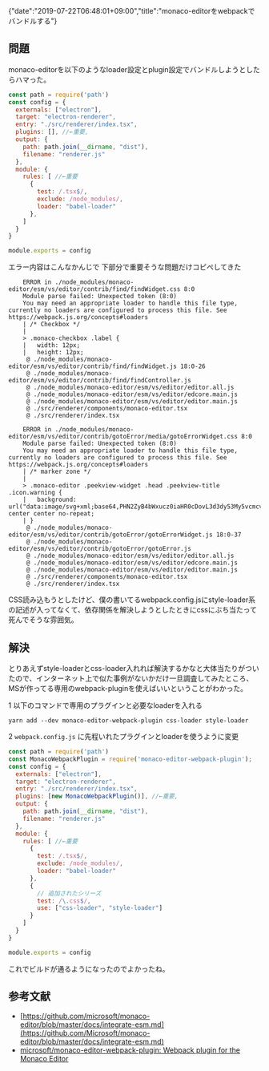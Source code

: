 {"date":"2019-07-22T06:48:01+09:00","title":"monaco-editorをwebpackでバンドルする"}

## 問題

monaco-editorを以下のようなloader設定とplugin設定でバンドルしようとしたらハマった。

```javascript
const path = require('path')
const config = {
  externals: ["electron"],
  target: "electron-renderer",
  entry: "./src/renderer/index.tsx",
  plugins: [], //←重要,
  output: {
    path: path.join(__dirname, "dist"),
    filename: "renderer.js"
  },
  module: {
    rules: [ //←重要
      {
        test: /.tsx$/,
        exclude: /node_modules/,
        loader: "babel-loader"
      },
    ]
  }
}

module.exports = config
```

エラー内容はこんなかんじで 下部分で重要そうな問題だけコピペしてきた

```
    ERROR in ./node_modules/monaco-editor/esm/vs/editor/contrib/find/findWidget.css 8:0
    Module parse failed: Unexpected token (8:0)
    You may need an appropriate loader to handle this file type, currently no loaders are configured to process this file. See https://webpack.js.org/concepts#loaders
    | /* Checkbox */
    |
    > .monaco-checkbox .label {
    |   width: 12px;
    |   height: 12px;
     @ ./node_modules/monaco-editor/esm/vs/editor/contrib/find/findWidget.js 18:0-26
     @ ./node_modules/monaco-editor/esm/vs/editor/contrib/find/findController.js
     @ ./node_modules/monaco-editor/esm/vs/editor/editor.all.js
     @ ./node_modules/monaco-editor/esm/vs/editor/edcore.main.js
     @ ./node_modules/monaco-editor/esm/vs/editor/editor.main.js
     @ ./src/renderer/components/monaco-editor.tsx
     @ ./src/renderer/index.tsx

    ERROR in ./node_modules/monaco-editor/esm/vs/editor/contrib/gotoError/media/gotoErrorWidget.css 8:0
    Module parse failed: Unexpected token (8:0)
    You may need an appropriate loader to handle this file type, currently no loaders are configured to process this file. See https://webpack.js.org/concepts#loaders
    | /* marker zone */
    |
    > .monaco-editor .peekview-widget .head .peekview-title .icon.warning {
    |   background: url("data:image/svg+xml;base64,PHN2ZyB4bWxucz0iaHR0cDovL3d3dy53My5vcmcvMjAwMC9zdmciIHZpZXdCb3g9IjAgMCAxNiAxNiIgZW5hYmxlLWJhY2tncm91bmQ9Im5ldyAwIDAgMTYgMTYiIGhlaWdodD0iMTYiIHdpZHRoPSIxNiI+PHBhdGggZmlsbD0iI0Y2RjZGNiIgZD0iTTcuNSAyTDIgMTJsMiAyaDlsMi0yTDkuNSAyeiIvPjxwYXRoIGQ9Ik05IDNIOGwtNC41IDkgMSAxaDhsMS0xTDkgM3ptMCA5SDh2LTFoMXYxem0wLTJIOFY2aDF2NHoiIGZpbGw9IiNmYzAiLz48cGF0aCBkPSJNOSAxMEg4VjZoMXY0em0wIDFIOHYxaDF2LTF6Ii8+PC9zdmc+") center center no-repeat;
    | }
     @ ./node_modules/monaco-editor/esm/vs/editor/contrib/gotoError/gotoErrorWidget.js 18:0-37
     @ ./node_modules/monaco-editor/esm/vs/editor/contrib/gotoError/gotoError.js
     @ ./node_modules/monaco-editor/esm/vs/editor/editor.all.js
     @ ./node_modules/monaco-editor/esm/vs/editor/edcore.main.js
     @ ./node_modules/monaco-editor/esm/vs/editor/editor.main.js
     @ ./src/renderer/components/monaco-editor.tsx
     @ ./src/renderer/index.tsx
```

CSS読み込もうとしたけど、僕の書いてるwebpack.config.jsにstyle-loader系の記述が入ってなくて、依存関係を解決しようとしたときにcssにぶち当たって死んでそうな雰囲気。

## 解決

とりあえずstyle-loaderとcss-loader入れれば解決するかなと大体当たりがついたので、インターネット上で似た事例がないかだけ一旦調査してみたところ、MSが作ってる専用のwebpack-pluginを使えばいいということがわかった。

1 以下のコマンドで専用のプラグインと必要なloaderを入れる

```
yarn add --dev monaco-editor-webpack-plugin css-loader style-loader
```

2 `webpack.config.js` に先程いれたプラグインとloaderを使うように変更

```javascript
const path = require('path')
const MonacoWebpackPlugin = require('monaco-editor-webpack-plugin');
const config = {
  externals: ["electron"],
  target: "electron-renderer",
  entry: "./src/renderer/index.tsx",
  plugins: [new MonacoWebpackPlugin()], //←重要,
  output: {
    path: path.join(__dirname, "dist"),
    filename: "renderer.js"
  },
  module: {
    rules: [ //←重要
      {
        test: /.tsx$/,
        exclude: /node_modules/,
        loader: "babel-loader"
      },
      {
        // 追加されたシリーズ
        test: /\.css$/,
        use: ["css-loader", "style-loader"]
      }
    ]
  }
}

module.exports = config
```

これでビルドが通るようになったのでよかったね。

## 参考文献

- [https://github.com/microsoft/monaco-editor/blob/master/docs/integrate-esm.md](https://github.com/Microsoft/monaco-editor/blob/master/docs/integrate-esm.md)
- [microsoft/monaco-editor-webpack-plugin: Webpack plugin for the Monaco Editor](https://github.com/microsoft/monaco-editor-webpack-plugin)
